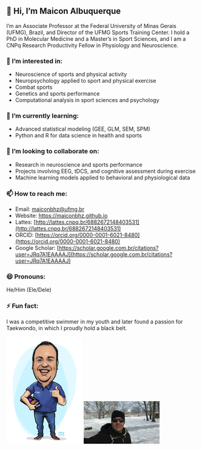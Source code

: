 ## 👋 Hi, I’m Maicon Albuquerque

I’m an Associate Professor at the Federal University of Minas Gerais (UFMG), Brazil, and Director of the UFMG Sports Training Center. I hold a PhD in Molecular Medicine and a Master’s in Sport Sciences, and I am a CNPq Research Productivity Fellow in Physiology and Neuroscience.

### 👀 I’m interested in:
- Neuroscience of sports and physical activity  
- Neuropsychology applied to sport and physical exercise  
- Combat sports  
- Genetics and sports performance  
- Computational analysis in sport sciences and psychology

### 🌱 I’m currently learning:
- Advanced statistical modeling (GEE, GLM, SEM, SPM)  
- Python and R for data science in health and sports

### 💞️ I’m looking to collaborate on:
- Research in neuroscience and sports performance  
- Projects involving EEG, tDCS, and cognitive assessment during exercise  
- Machine learning models applied to behavioral and physiological data

### 📫 How to reach me:
- Email: maiconbhz@ufmg.br  
- Website: https://maiconbhz.github.io  
- Lattes: [http://lattes.cnpq.br/6882672148403531](http://lattes.cnpq.br/6882672148403531)  
- ORCID: [https://orcid.org/0000-0001-6021-8480](https://orcid.org/0000-0001-6021-8480)  
- Google Scholar: [https://scholar.google.com.br/citations?user=JRq7A1EAAAAJ](https://scholar.google.com.br/citations?user=JRq7A1EAAAAJ)

### 😄 Pronouns:
He/Him (Ele/Dele)

### ⚡ Fun fact:
I was a competitive swimmer in my youth and later found a passion for Taekwondo, in which I proudly hold a black belt.

<img src="Caricatura.jpg" width="200" alt="Maicon">
<img src="IMG_5429.jpeg" width="200" alt="Maicon1">
